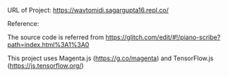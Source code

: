
URL of Project: https://wavtomidi.sagargupta16.repl.co/


Reference:

The source code is referred from https://glitch.com/edit/#!/piano-scribe?path=index.html%3A1%3A0


This project uses Magenta.js (https://g.co/magenta) and TensorFlow.js (https://js.tensorflow.org/)